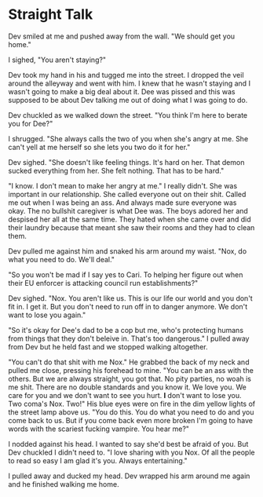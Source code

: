# Straight Talk

Dev smiled at me and pushed away from the wall.  "We should get you home."

I sighed, "You aren't staying?"

Dev took my hand in his and tugged me into the street.  I dropped the veil around the alleyway and went with him.  I knew that he wasn't staying and I wasn't going to make a big deal about it.  Dee was pissed and this was supposed to be about Dev talking me out of doing what I was going to do.

Dev chuckled as we walked down the street. "You think I'm here to berate you for Dee?"

I shrugged.  "She always calls the two of you when she's angry at me.  She can't yell at me herself so she lets you two do it for her."

Dev sighed.  "She doesn't like feeling things.  It's hard on her.  That demon sucked everything from her.  She felt nothing.  That has to be hard."

"I know.  I don't mean to make her angry at me."  I really didn't.  She was important in our relationship.  She called everyone out on their shit.  Called me out when I was being an ass.  And always made sure everyone was okay.  The no bullshit caregiver is what Dee was.  The boys adored her and despised her all at the same time.  They hated when she came over and did their laundry because that meant she saw their rooms and they had to clean them.

Dev pulled me against him and snaked his arm around my waist.  "Nox, do what you need to do.  We'll deal."

"So you won't be mad if I say yes to Cari.  To helping her figure out when their EU enforcer is attacking council run establishments?"

Dev sighed.  "Nox.  You aren't like us.  This is our life our world and you don't fit in.  I get it.  But you don't need to run off in to danger anymore.  We don't want to lose you again."

"So it's okay for Dee's dad to be a cop but me, who's protecting humans from things that they don't beleive in.  That's too dangerous."  I pulled away from Dev but he held fast and we stopped walking altogether.

"You can't do that shit with me Nox."  He grabbed the back of my neck and pulled me close, pressing his forehead to mine.  "You can be an ass with the others.  But we are always straight, you got that.  No pity parties, no woah is me shit.  There are no double standards and you know it.  We love you.  We care for you and we don't want to see you hurt.  **I** don't want to lose you.  Two coma's Nox.  Two!"  His blue eyes were on fire in the dim yellow lights of the street lamp above us.  "You do this.  You do what you need to do and you come back to us.  But if you come back even more broken I'm going to have words with the scariest fucking vampire.  You hear me?"

I nodded against his head. I wanted to say she'd best be afraid of you. But Dev chuckled I didn't need to.  "I love sharing with you Nox.  Of all the people to read so easy I am glad it's you.  Always entertaining."

I pulled away and ducked my head.  Dev wrapped his arm around me again and he finished walking me home.